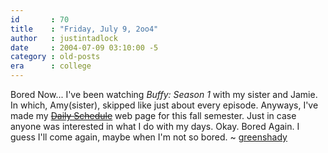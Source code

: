 ```yaml
---
id       : 70
title    : "Friday, July 9, 2oo4"
author   : justintadlock
date     : 2004-07-09 03:10:00 -5
category : old-posts
era      : college
---
```


Bored Now...  I've been watching <i> Buffy: Season 1</i> with my sister and Jamie.  In which, Amy(sister), skipped like just about every episode.  Anyways, I've made my <a href="me/class_schedule_fall04.html" title="Link No Longer Works" rel="external"><del> Daily Schedule</del></a> web page for this fall semester.  Just in case anyone was interested in what I do with my days.  Okay.  Bored Again.  I guess I'll come again, maybe when I'm not so bored.  ~ <a href="mailto:webmaster@dark-autumn.com"> greenshady</a>
